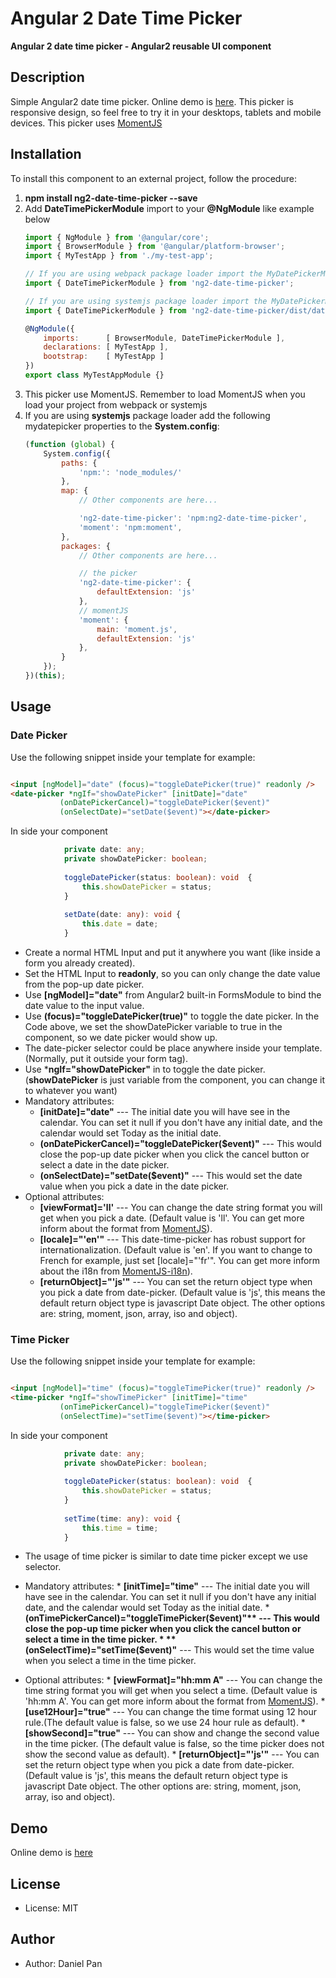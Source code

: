
# Angular 2 Date Time Picker

**Angular 2 date time picker - Angular2 reusable UI component**

## Description
Simple Angular2 date time picker. Online demo is [here](https://danielykpan.github.io/ng2-date-time-picker/). This picker is responsive design, so feel free to try it in your desktops, tablets and mobile devices. This picker uses [MomentJS](http://momentjs.com/)

## Installation

To install this component to an external project, follow the procedure:

1. __npm install ng2-date-time-picker --save__
2. Add __DateTimePickerModule__ import to your __@NgModule__ like example below
    ```js
    import { NgModule } from '@angular/core';
    import { BrowserModule } from '@angular/platform-browser';
    import { MyTestApp } from './my-test-app';

    // If you are using webpack package loader import the MyDatePickerModule from here:
    import { DateTimePickerModule } from 'ng2-date-time-picker';

    // If you are using systemjs package loader import the MyDatePickerModule from here:
    import { DateTimePickerModule } from 'ng2-date-time-picker/dist/date-time-picker.module';

    @NgModule({
        imports:      [ BrowserModule, DateTimePickerModule ],
        declarations: [ MyTestApp ],
        bootstrap:    [ MyTestApp ]
    })
    export class MyTestAppModule {}
    ```
3. This picker use MomentJS. Remember to load MomentJS when you load your project from webpack or systemjs
4. If you are using __systemjs__ package loader add the following mydatepicker properties to the __System.config__:
    ```js
    (function (global) {
        System.config({
            paths: {
                'npm:': 'node_modules/'
            },
            map: {
                // Other components are here...

                'ng2-date-time-picker': 'npm:ng2-date-time-picker',
                'moment': 'npm:moment',
            },
            packages: {
                // Other components are here...

				// the picker
                'ng2-date-time-picker': {
                    defaultExtension: 'js'
                },
                // momentJS
                'moment': {
	                main: 'moment.js',
	                defaultExtension: 'js'
	            },
            }
        });
    })(this);
    ```

## Usage

### Date Picker

Use the following snippet inside your template for example:

```html

<input [ngModel]="date" (focus)="toggleDatePicker(true)" readonly />
<date-picker *ngIf="showDatePicker" [initDate]="date"
           (onDatePickerCancel)="toggleDatePicker($event)"
           (onSelectDate)="setDate($event)"></date-picker>
```
In side your component
```typescript
            private date: any;
            private showDatePicker: boolean;
    
            toggleDatePicker(status: boolean): void  {
                this.showDatePicker = status;
            }
    
            setDate(date: any): void {
                this.date = date;
            }
```
 * Create a normal HTML Input and put it anywhere you want (like inside a form you already created). 
 * Set the HTML Input to **readonly**, so you can only change the date value from the pop-up date picker.
 * Use **[ngModel]="date"** from Angular2 built-in FormsModule to bind the date value to the input value. 
 * Use **(focus)="toggleDatePicker(true)"** to toggle the date picker. In the Code above, we set the showDatePicker variable to true in the component, so we date picker would show up.
 * The date-picker selector could be place anywhere inside your template. (Normally, put it outside your form tag).
 * Use ***ngIf="showDatePicker"** in <date-picker></date-picker> to toggle the date picker. (**showDatePicker** is just variable from the component, you can change it to whatever you want)
 * Mandatory attributes:
      * **[initDate]="date"** --- The initial date you will have see in the calendar. You can set it null if you don't have any initial date, and the calendar would set Today as the initial date.
      * **(onDatePickerCancel)="toggleDatePicker($event)"** --- This would close the pop-up date picker when you click the cancel button or select a date in the date picker.
      * **(onSelectDate)="setDate($event)"** --- This would set the date value when you pick a date in the date picker.
 * Optional attributes:
      * **[viewFormat]='ll'** --- You can change the date string format you will get when you pick a date. (Default value is 'll'. You can get more inform about the format from [MomentJS](http://momentjs.com/docs/#/parsing/string-format/)).
      * **[locale]="'en'"** --- This date-time-picker has robust support for internationalization. (Default value is 'en'. If you want to change to French for example, just set [locale]="'fr'". You can get more inform about the i18n from [MomentJS-i18n](http://momentjs.com/docs/#/i18n/)).
      * **[returnObject]="'js'"** --- You can set the return object type when you pick a date from date-picker. (Default value is 'js', this means the default return object type is javascript Date object. The other options are: string, moment, json, array, iso and object).

### Time Picker
Use the following snippet inside your template for example:

```html

<input [ngModel]="time" (focus)="toggleTimePicker(true)" readonly />
<time-picker *ngIf="showTimePicker" [initTime]="time"
           (onTimePickerCancel)="toggleTimePicker($event)"
           (onSelectTime)="setTime($event)"></time-picker>
```
In side your component
```typescript
            private date: any;
            private showDatePicker: boolean;
    
            toggleDatePicker(status: boolean): void  {
                this.showDatePicker = status;
            }
    
            setTime(time: any): void {
                this.time = time;
            }
```
* The usage of time picker is similar to date time picker except we use <time-picker></time-picker> selector.

* Mandatory attributes:
      * **[initTime]="time"** --- The initial date you will have see in the calendar. You can set it null if you don't have any initial date, and the calendar would set Today as the initial date.
      * **(onTimePickerCancel)="toggleTimePicker($event)"** --- This would close the pop-up time picker when you click the cancel button or select a time in the time picker.
      * **(onSelectTime)="setTime($event)"** --- This would set the time value when you select a time in the time picker.


* Optional attributes:
      * **[viewFormat]="hh:mm A"** --- You can change the time string format you will get when you select a time. (Default value is 'hh:mm A'. You can get more inform about the format from [MomentJS](http://momentjs.com/docs/#/parsing/string-format/)).
      * **[use12Hour]="true"** --- You can change the time format using 12 hour rule.(The default value is false, so we use 24 hour rule as default).
      * **[showSecond]="true"** --- You can show and change the second value in the time picker. (The default value is false, so the time picker does not show the second value as default).
      * **[returnObject]="'js'"** --- You can set the return object type when you pick a date from date-picker. (Default value is 'js', this means the default return object type is javascript Date object. The other options are: string, moment, json, array, iso and object).

## Demo
Online demo is [here](https://danielykpan.github.io/ng2-date-time-picker/)

## License
* License: MIT

## Author
* Author: Daniel Pan

